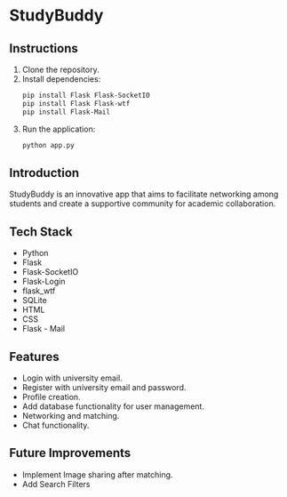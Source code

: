 # StudyBuddy

## Instructions
1. Clone the repository.
2. Install dependencies:
    ```bash
    pip install Flask Flask-SocketIO
    pip install Flask Flask-wtf
    pip install Flask-Mail
    ```
3. Run the application:
    ```bash
    python app.py
    ```
## Introduction
StudyBuddy is an innovative app that aims to facilitate networking among students and create a supportive community for academic collaboration.

## Tech Stack
- Python
- Flask
- Flask-SocketIO
- Flask-Login
- flask_wtf
- SQLite
- HTML
- CSS
- Flask - Mail

## Features
- Login with university email.
- Register with university email and password.
- Profile creation.
- Add database functionality for user management.
- Networking and matching.
- Chat functionality.

## Future Improvements
- Implement Image sharing after matching.
- Add Search Filters